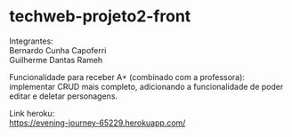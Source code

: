 # techweb-projeto2-front  

Integrantes:    
Bernardo Cunha Capoferri  
Guilherme Dantas Rameh  

Funcionalidade para receber A+ (combinado com a professora):  
implementar CRUD mais completo, adicionando a funcionalidade de poder editar e deletar personagens.

Link heroku:  
https://evening-journey-65229.herokuapp.com/